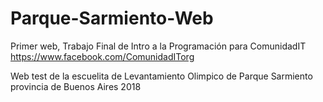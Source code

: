 # Parque-Sarmiento-Web
Primer web, Trabajo Final de Intro a la Programación para ComunidadIT https://www.facebook.com/ComunidadITorg

Web test de la escuelita de Levantamiento Olimpico de Parque Sarmiento provincia de Buenos Aires 2018
